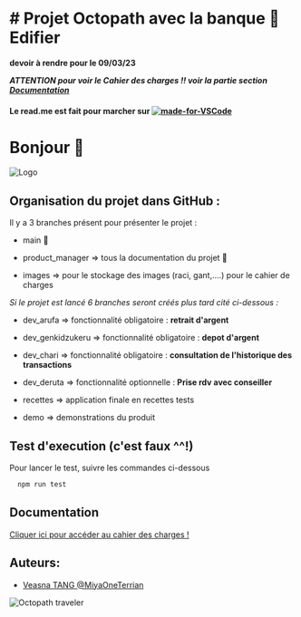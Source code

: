 # # Projet Octopath avec la banque 🏦 Edifier 

**devoir à rendre pour le 09/03/23**

***ATTENTION pour voir le Cahier des charges !! voir la partie section [Documentation](#documentation)***

#### Le read.me est fait pour marcher sur [![made-for-VSCode](https://img.shields.io/badge/Made%20for-VSCode-1f425f.svg)](https://code.visualstudio.com/)

# Bonjour 👋
![Logo](https://media.tenor.com/gPJodWI_nGwAAAAC/welcome.gif)

## Organisation du projet dans GitHub :

Il y a 3 branches présent pour présenter le projet :

- main 🍉

- product_manager => tous la documentation du projet 🍋

- images => pour le stockage des images (raci, gant,....) pour le cahier de charges

_Si le projet est lancé 6 branches seront créés plus tard cité ci-dessous :_

- dev_arufa => fonctionnalité obligatoire : **retrait d'argent**

- dev_genkidzukeru => fonctionnalité obligatoire : **depot d'argent**

- dev_chari => fonctionnalité obligatoire : **consultation de l'historique des transactions**

- dev_deruta => fonctionnalité optionnelle : **Prise rdv avec conseiller**

- recettes => application finale en recettes tests

- demo => demonstrations du produit 


## Test d'execution (c'est faux ^^!)

Pour lancer le test, suivre les commandes ci-dessous

```bash
  npm run test
```

## Documentation

[Cliquer ici pour accéder au cahier des charges !](https://github.com/MiyaOneTerrian/m2_po_veasna_TANG/tree/product_manager)

## Auteurs:

- [Veasna TANG @MiyaOneTerrian](https://github.com/MiyaOneTerrian)

![Octopath traveler](https://media.tenor.com/j3YEqGjns2IAAAAC/octopath-traveler-tressa.gif)
